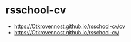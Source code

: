 # rsschool-cv
* https://Otkrovennost.github.io/rsschool-cv/cv
* https://Otkrovennost.github.io/rsschool-cv/